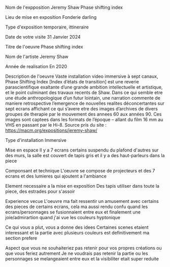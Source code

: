 Nom de l'expposition
Jeremy Shaw Phase shifting index

Lieu de mise en exposition 
Fonderie darling

Type d'exposition
temporaire, ittineraire

Date de votre visite
31 Janvier 2024

Titre de l'oeuvre
Phase shifting index

Nom de l'artiste
Jeremy Shaw

Année de realisation
En 2020

Description de l'oeuvre
Vaste installation video immersive à sept canaux, Phase Shifting Index [Index d’états de transition] est une reverie parascientifique exaltante d’une grande ambition intellectuelle et artistique, et le point culminant des travaux recents de Shaw. Dans ce qui semble etre une étude anthropologique d’un futur lointain, une narration commente de maniere retrospective l’emergence de nouvelles realites déconcertantes sur sept ecrans affichant ce qui s’avere etre des images d’archives de divers groupes de therapie par le mouvement des annees 60 aux années 90. Ces images sont captees dans les formats de l’époque – allant du film 16 mm au VHS en passant par le Hi-8. Source pris du site : https://macm.org/expositions/jeremy-shaw/

Type d'installation
Immersive

Mise en espace
Il y a 7 ecrans certains suspendu du plafond d'autres sur des murs, la salle est couvert de tapis gris et il y a des haut-parleurs dans la piece

Componsant et technique
L'oeuvre se compose de projecteurs et des 7 ecrans et des lumieres qui ajoutent a l'ambiance

Element necessaire a la mise en exposition 
Des tapis utiliser dans toute la piece, des estrades pour s'assoir

Experience vecue
L'oeuvre ma fait ressentir un amusement avec certains des pieces de certains ecrans, cela ma aussi rendu confu quand les ecrans/personnages se fusionnaient entre eux et finalement une joie/admirartion quand j'ai vue les couleurs hyptonique 

Ce qui vous a plut, vous a donne des idees
Certaines scenes etaient interessant et la partie avec plusieurs couleurs est definitivement ma section prefere

Aspect que vous ne souhaiteriez pas retenir pour vos propres créations ou que vous feriez autrement
Je ne voudrais pas retenir la partie ou les personnages se melangeaient entre eux et la visibiliter etait super reduite
